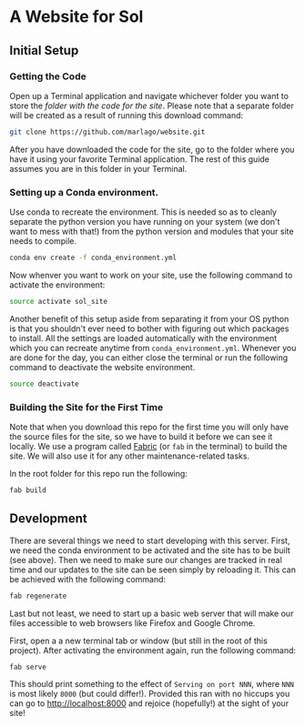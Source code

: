 # A Website for Sol

## Initial Setup

### Getting the Code

Open up a Terminal application and navigate whichever folder you want to
store the *folder with the code for the site*. Please note that a separate
folder will be created as a result of running this download command:

```sh
git clone https://github.com/marlago/website.git
```

After you have downloaded the code for the site, go to the folder where you
have it using your favorite Terminal application.
The rest of this guide assumes you are in this folder in your Terminal.

### Setting up a Conda environment.

Use conda to recreate the environment. This is needed so as to cleanly separate
the python version you have running on your system (we don't want to mess with that!)
from the python version and modules that your site needs to compile.

```sh
conda env create -f conda_environment.yml
```

Now whenver you want to work on your site, use the following command to activate
the environment:

```sh
source activate sol_site
```

Another benefit of this setup aside from separating it from your OS python is
that you shouldn't ever need to bother with figuring out which packages to
install. All the settings are loaded automatically with the environment which
you can recreate anytime from `conda_environment.yml`.
Whenever you are done for the day, you can either close the terminal or run
the following command to deactivate the website environment.

```sh
source deactivate
```

### Building the Site for the First Time

Note that when you download this repo for the first time you will only have
the source files for the site, so we have to build it before we can see it locally.
We use a program called [Fabric](http://www.fabfile.org/)
(or `fab` in the terminal) to build the site. We will also use it for any other
maintenance-related tasks.

In the root folder for this repo run the following:

```sh
fab build
```

## Development

There are several things we need to start developing with this server.
First, we need the conda environment to be activated and the site
has to be built (see above).
Then we need to make sure our changes are tracked in real time and our updates
to the site can be seen simply by reloading it.
This can be achieved with the following command:

```sh
fab regenerate
```

Last but not least, we need to start up a basic web server that will make our
files accessible to web browsers like Firefox and Google Chrome.

First, open a a new terminal tab or window (but still in the root of this project). After activating the environment again, 
run the following command:

```sh
fab serve
```

This should print something to the effect of `Serving on port NNN`, where `NNN`
is most likely `8000` (but could differ!).
Provided this ran with no hiccups you can go to <http://localhost:8000> and
rejoice (hopefully!) at the sight of your site!

